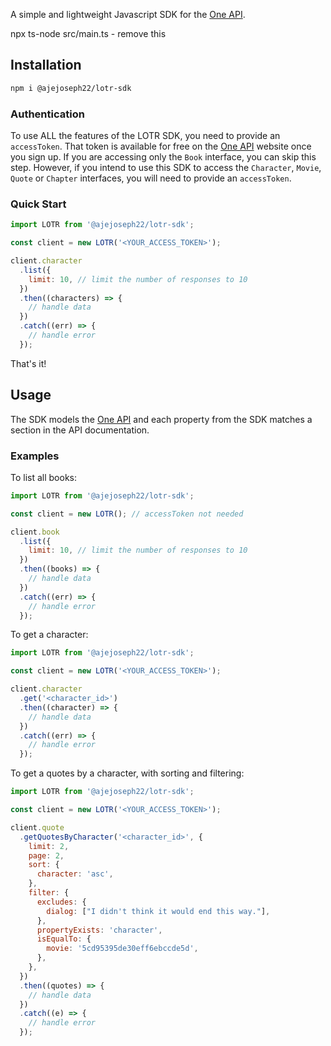 A simple and lightweight Javascript SDK for the [One API](https://the-one-api.dev/).


npx ts-node src/main.ts - remove this 

## Installation

```sh
npm i @ajejoseph22/lotr-sdk
```

### Authentication

To use ALL the features of the LOTR SDK, you need to provide an `accessToken`. That token is available for free on the [One API](https://the-one-api.dev/sign-up) website once you sign up.
If you are accessing only the `Book` interface, you can skip this step.
However, if you intend to use this SDK to access the `Character`, `Movie`, `Quote` or `Chapter` interfaces, you will need to provide an `accessToken`.

### Quick Start

```js
import LOTR from '@ajejoseph22/lotr-sdk';

const client = new LOTR('<YOUR_ACCESS_TOKEN>');

client.character
  .list({
    limit: 10, // limit the number of responses to 10
  })
  .then((characters) => {
    // handle data
  })
  .catch((err) => {
    // handle error
  });
```

That's it!

## Usage

The SDK models the [One API](https://the-one-api.dev/documentation) and each property from the SDK matches a section in the API documentation.

### Examples

To list all books:

```js
import LOTR from '@ajejoseph22/lotr-sdk';

const client = new LOTR(); // accessToken not needed

client.book
  .list({
    limit: 10, // limit the number of responses to 10
  })
  .then((books) => {
    // handle data
  })
  .catch((err) => {
    // handle error
  });
```

To get a character:

```js
import LOTR from '@ajejoseph22/lotr-sdk';

const client = new LOTR('<YOUR_ACCESS_TOKEN>');

client.character
  .get('<character_id>')
  .then((character) => {
    // handle data
  })
  .catch((err) => {
    // handle error
  });
```

To get a quotes by a character, with sorting and filtering:

```js
import LOTR from '@ajejoseph22/lotr-sdk';

const client = new LOTR('<YOUR_ACCESS_TOKEN>');

client.quote
  .getQuotesByCharacter('<character_id>', {
    limit: 2,
    page: 2,
    sort: {
      character: 'asc',
    },
    filter: {
      excludes: {
        dialog: ["I didn't think it would end this way."],
      },
      propertyExists: 'character',
      isEqualTo: {
        movie: '5cd95395de30eff6ebccde5d',
      },
    },
  })
  .then((quotes) => {
    // handle data
  })
  .catch((e) => {
    // handle error
  });
```
